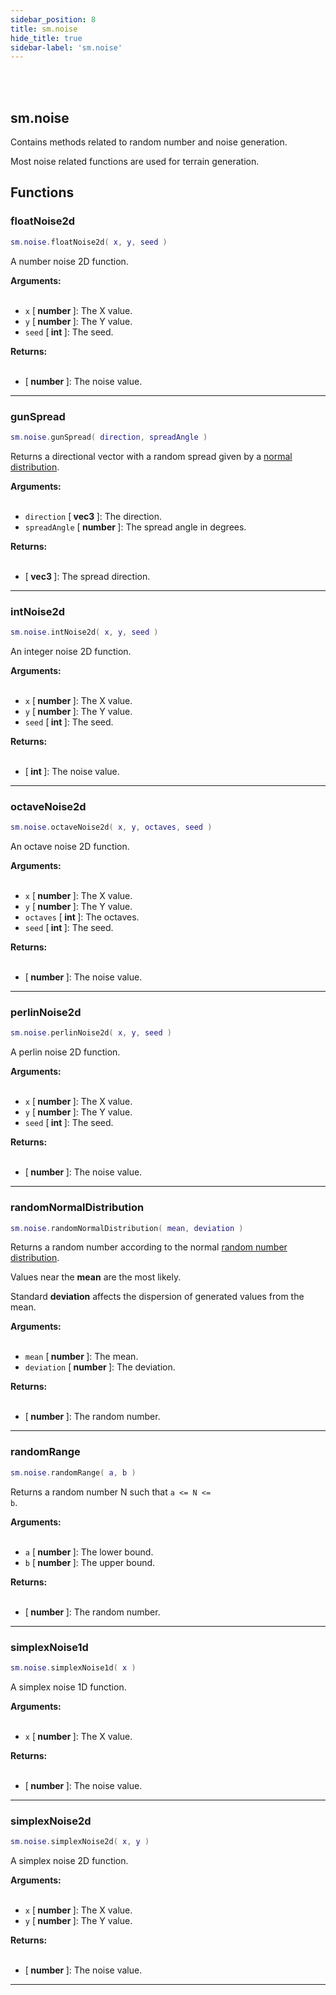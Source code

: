```yaml
---
sidebar_position: 8
title: sm.noise
hide_title: true
sidebar-label: 'sm.noise'
---
```


<br></br>

## sm.noise

Contains methods related to random number and noise generation.

Most noise related functions are used for terrain generation.

## Functions

### floatNoise2d

```lua
sm.noise.floatNoise2d( x, y, seed )
```

A number noise 2D function.

<strong>Arguments:</strong> <br></br>

- <code>x</code> [<strong> number </strong>]: The X value.
- <code>y</code> [<strong> number </strong>]: The Y value.
- <code>seed</code> [<strong> int </strong>]: The seed.

<strong>Returns:</strong> <br></br>

- [<strong> number </strong>]: The noise value.

---

### gunSpread

```lua
sm.noise.gunSpread( direction, spreadAngle )
```

Returns a directional vector with a random spread given by a [normal distribution](#randomnormaldistribution).

<strong>Arguments:</strong> <br></br>

- <code>direction</code> [<strong> vec3 </strong>]: The direction.
- <code>spreadAngle</code> [<strong> number </strong>]: The spread angle in degrees.

<strong>Returns:</strong> <br></br>

- [<strong> vec3 </strong>]: The spread direction.

---

### intNoise2d

```lua
sm.noise.intNoise2d( x, y, seed )
```

An integer noise 2D function.

<strong>Arguments:</strong> <br></br>

- <code>x</code> [<strong> number </strong>]: The X value.
- <code>y</code> [<strong> number </strong>]: The Y value.
- <code>seed</code> [<strong> int </strong>]: The seed.

<strong>Returns:</strong> <br></br>

- [<strong> int </strong>]: The noise value.

---

### octaveNoise2d

```lua
sm.noise.octaveNoise2d( x, y, octaves, seed )
```

An octave noise 2D function.

<strong>Arguments:</strong> <br></br>

- <code>x</code> [<strong> number </strong>]: The X value.
- <code>y</code> [<strong> number </strong>]: The Y value.
- <code>octaves</code> [<strong> int </strong>]: The octaves.
- <code>seed</code> [<strong> int </strong>]: The seed.

<strong>Returns:</strong> <br></br>

- [<strong> number </strong>]: The noise value.

---

### perlinNoise2d

```lua
sm.noise.perlinNoise2d( x, y, seed )
```

A perlin noise 2D function.

<strong>Arguments:</strong> <br></br>

- <code>x</code> [<strong> number </strong>]: The X value.
- <code>y</code> [<strong> number </strong>]: The Y value.
- <code>seed</code> [<strong> int </strong>]: The seed.

<strong>Returns:</strong> <br></br>

- [<strong> number </strong>]: The noise value.

---

### randomNormalDistribution

```lua
sm.noise.randomNormalDistribution( mean, deviation )
```

Returns a random number according to the normal [random number distribution](https://en.wikipedia.org/wiki/Normal_distribution).

Values near the <strong>mean</strong> are the most likely.

Standard <strong>deviation</strong> affects the dispersion of generated values from the mean.

<strong>Arguments:</strong> <br></br>

- <code>mean</code> [<strong> number </strong>]: The mean.
- <code>deviation</code> [<strong> number </strong>]: The deviation.

<strong>Returns:</strong> <br></br>

- [<strong> number </strong>]: The random number.

---

### randomRange

```lua
sm.noise.randomRange( a, b )
```

Returns a random number N such that <code>a <= N <= b</code>.

<strong>Arguments:</strong> <br></br>

- <code>a</code> [<strong> number </strong>]: The lower bound.
- <code>b</code> [<strong> number </strong>]: The upper bound.

<strong>Returns:</strong> <br></br>

- [<strong> number </strong>]: The random number.

---

### simplexNoise1d

```lua
sm.noise.simplexNoise1d( x )
```

A simplex noise 1D function.

<strong>Arguments:</strong> <br></br>

- <code>x</code> [<strong> number </strong>]: The X value.

<strong>Returns:</strong> <br></br>

- [<strong> number </strong>]: The noise value.

---

### simplexNoise2d

```lua
sm.noise.simplexNoise2d( x, y )
```

A simplex noise 2D function.

<strong>Arguments:</strong> <br></br>

- <code>x</code> [<strong> number </strong>]: The X value.
- <code>y</code> [<strong> number </strong>]: The Y value.

<strong>Returns:</strong> <br></br>

- [<strong> number </strong>]: The noise value.

---














